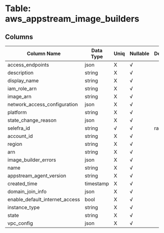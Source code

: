 # Table: aws_appstream_image_builders

## Columns 

|  Column Name   |  Data Type  | Uniq | Nullable | Description | 
|  ----  | ----  | ----  | ----  | ---- | 
| access_endpoints | json | X | √ |  | 
| description | string | X | √ |  | 
| display_name | string | X | √ |  | 
| iam_role_arn | string | X | √ |  | 
| image_arn | string | X | √ |  | 
| network_access_configuration | json | X | √ |  | 
| platform | string | X | √ |  | 
| state_change_reason | json | X | √ |  | 
| selefra_id | string | √ | √ | random id | 
| account_id | string | X | √ |  | 
| region | string | X | √ |  | 
| arn | string | X | √ |  | 
| image_builder_errors | json | X | √ |  | 
| name | string | X | √ |  | 
| appstream_agent_version | string | X | √ |  | 
| created_time | timestamp | X | √ |  | 
| domain_join_info | json | X | √ |  | 
| enable_default_internet_access | bool | X | √ |  | 
| instance_type | string | X | √ |  | 
| state | string | X | √ |  | 
| vpc_config | json | X | √ |  | 


